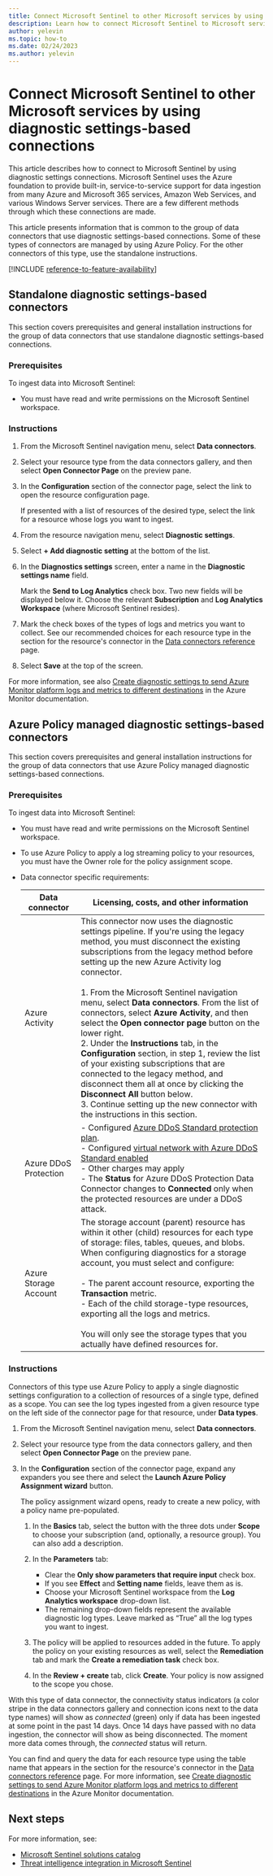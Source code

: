```yaml
---
title: Connect Microsoft Sentinel to other Microsoft services by using diagnostic settings-based connections
description: Learn how to connect Microsoft Sentinel to Microsoft services with diagnostic settings-based connections.
author: yelevin
ms.topic: how-to
ms.date: 02/24/2023
ms.author: yelevin
---
```


# Connect Microsoft Sentinel to other Microsoft services by using diagnostic settings-based connections

This article describes how to connect to Microsoft Sentinel by using diagnostic settings connections. Microsoft Sentinel uses the Azure foundation to provide built-in, service-to-service support for data ingestion from many Azure and Microsoft 365 services, Amazon Web Services, and various Windows Server services. There are a few different methods through which these connections are made.

This article presents information that is common to the group of data connectors that use diagnostic settings-based connections. Some of these types of connectors are managed by using Azure Policy. For the other connectors of this type, use the standalone instructions.

[!INCLUDE [reference-to-feature-availability](includes/reference-to-feature-availability.md)]

## Standalone diagnostic settings-based connectors

This section covers prerequisites and general installation instructions for the group of data connectors that use standalone diagnostic settings-based connections.

### Prerequisites

To ingest data into Microsoft Sentinel:

- You must have read and write permissions on the Microsoft Sentinel workspace.

### Instructions

1. From the Microsoft Sentinel navigation menu, select **Data connectors**.

1. Select your resource type from the data connectors gallery, and then select **Open Connector Page** on the preview pane.

1. In the **Configuration** section of the connector page, select the link to open the resource configuration page.

    If presented with a list of resources of the desired type, select the link for a resource whose logs you want to ingest.

1. From the resource navigation menu, select **Diagnostic settings**.

1. Select **+ Add diagnostic setting** at the bottom of the list.

1. In the **Diagnostics settings** screen, enter a name in the **Diagnostic settings name** field.

    Mark the **Send to Log Analytics** check box. Two new fields will be displayed below it. Choose the relevant **Subscription** and **Log Analytics Workspace** (where Microsoft Sentinel resides).

1. Mark the check boxes of the types of logs and metrics you want to collect. See our recommended choices for each resource type in the section for the resource's connector in the [Data connectors reference](data-connectors-reference.md) page.

1. Select **Save** at the top of the screen.

For more information, see also [Create diagnostic settings to send Azure Monitor platform logs and metrics to different destinations](/azure/azure-monitor/essentials/diagnostic-settings) in the Azure Monitor documentation.

## Azure Policy managed diagnostic settings-based connectors

This section covers prerequisites and general installation instructions for the group of data connectors that use Azure Policy managed  diagnostic settings-based connections.

### Prerequisites

To ingest data into Microsoft Sentinel:

- You must have read and write permissions on the Microsoft Sentinel workspace.

- To use Azure Policy to apply a log streaming policy to your resources, you must have the Owner role for the policy assignment scope.

- Data connector specific requirements:
  
  |Data connector  |Licensing, costs, and other information  |
  |---------|---------|
  |Azure Activity| This connector now uses the diagnostic settings pipeline. If you're using the legacy method, you must disconnect the existing subscriptions from the legacy method before setting up the new Azure Activity log connector.<br><br>1. From the Microsoft Sentinel navigation menu, select **Data connectors**. From the list of connectors, select **Azure Activity**, and then select the **Open connector page** button on the lower right.<br>2. Under the **Instructions** tab, in the **Configuration** section, in step 1, review the list of your existing subscriptions that are connected to the legacy method, and disconnect them all at once by clicking the **Disconnect All** button below.<br>3. Continue setting up the new connector with the instructions in this section. |
  |Azure DDoS Protection|- Configured [Azure DDoS Standard protection plan](../ddos-protection/manage-ddos-protection.md#create-a-ddos-protection-plan).<br>- Configured [virtual network with Azure DDoS Standard enabled](../ddos-protection/manage-ddos-protection.md#enable-for-a-new-virtual-network)<br>- Other charges may apply<br>- The **Status** for Azure DDoS Protection Data Connector changes to **Connected** only when the protected resources are under a DDoS attack.|
  |Azure Storage Account|The storage account (parent) resource has within it other (child) resources for each type of storage: files, tables, queues, and blobs.</br>When configuring diagnostics for a storage account, you must select and configure: <br><br>- The parent account resource, exporting the **Transaction** metric.<br>- Each of the child storage-type resources, exporting all the logs and metrics.<br><br>You will only see the storage types that you actually have defined resources for.|

### Instructions

Connectors of this type use Azure Policy to apply a single diagnostic settings configuration to a collection of resources of a single type, defined as a scope. You can see the log types ingested from a given resource type on the left side of the connector page for that resource, under **Data types**.

1. From the Microsoft Sentinel navigation menu, select **Data connectors**.

1. Select your resource type from the data connectors gallery, and then select **Open Connector Page** on the preview pane.

1. In the **Configuration** section of the connector page, expand any expanders you see there and select the **Launch Azure Policy Assignment wizard** button.

    The policy assignment wizard opens, ready to create a new policy, with a policy name pre-populated.

    1. In the **Basics** tab, select the button with the three dots under **Scope** to choose your subscription (and, optionally, a resource group). You can also add a description.

    1. In the **Parameters** tab:
       - Clear the **Only show parameters that require input** check box.
       - If you see **Effect** and **Setting name** fields, leave them as is.
       - Choose your Microsoft Sentinel workspace from the **Log Analytics workspace** drop-down list.
       - The remaining drop-down fields represent the available diagnostic log types. Leave marked as “True” all the log types you want to ingest.

    1. The policy will be applied to resources added in the future. To apply the policy on your existing resources as well, select the **Remediation** tab and mark the **Create a remediation task** check box.

    1. In the **Review + create** tab, click **Create**. Your policy is now assigned to the scope you chose.

With this type of data connector, the connectivity status indicators (a color stripe in the data connectors gallery and connection icons next to the data type names) will show as *connected* (green) only if data has been ingested at some point in the past 14 days. Once 14 days have passed with no data ingestion, the connector will show as being disconnected. The moment more data comes through, the *connected* status will return.

You can find and query the data for each resource type using the table name that appears in the section for the resource's connector in the [Data connectors reference](data-connectors-reference.md) page. For more information, see [Create diagnostic settings to send Azure Monitor platform logs and metrics to different destinations](/azure/azure-monitor/essentials/diagnostic-settings?tabs=CMD) in the Azure Monitor documentation.

## Next steps

For more information, see:

- [Microsoft Sentinel solutions catalog](sentinel-solutions-catalog.md)
- [Threat intelligence integration in Microsoft Sentinel](threat-intelligence-integration.md)